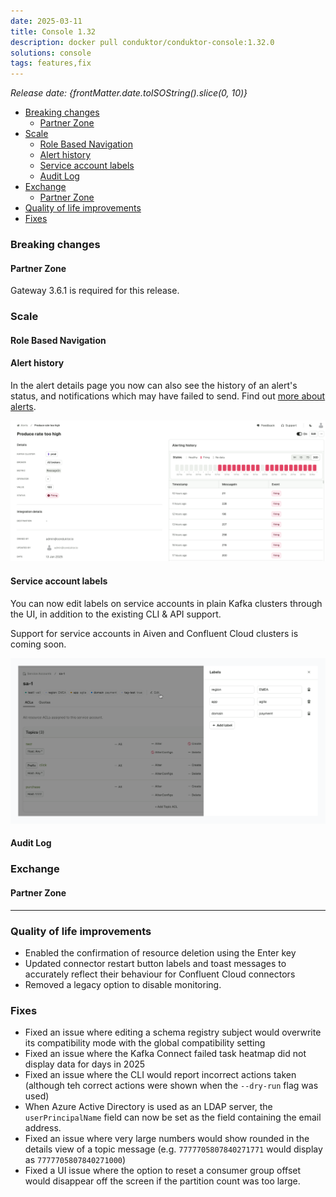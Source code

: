 ```yaml
---
date: 2025-03-11
title: Console 1.32
description: docker pull conduktor/conduktor-console:1.32.0
solutions: console
tags: features,fix
---
```


*Release date: {frontMatter.date.toISOString().slice(0, 10)}*

- [Breaking changes](#breaking-changes)
  - [Partner Zone](#partner-zone)
- [Scale](#scale)
  - [Role Based Navigation](#role-based-navigation)
  - [Alert history](#alert-history)
  - [Service account labels](#service-account-labels)
  - [Audit Log](#audit-log)
- [Exchange](#exchange)
  - [Partner Zone](#partner-zone-1)
- [Quality of life improvements](#quality-of-life-improvements)
- [Fixes](#fixes)

### Breaking changes

#### Partner Zone
Gateway 3.6.1 is required for this release.

### Scale

#### Role Based Navigation

#### Alert history

In the alert details page you now can also see the history of an alert's status, and notifications which may have failed to send. Find out [more about alerts](/platform/navigation/settings/alerts).

![Alert details page. The left-hand side lists alert properties like name and description. The right-hand side displays a heatmap-style chart with red and grey squares indicating alert health and a table below listing recent alert notifications.](/images/changelog/platform/v32/alert-details.png)

#### Service account labels

You can now edit labels on service accounts in plain Kafka clusters through the UI, in addition to the existing CLI & API support.

Support for service accounts in Aiven and Confluent Cloud clusters is coming soon.

![The service account details page shows labels underneath the service account name heading. Next to existing labels there is an edit button which you can click to open a drawer with a form to add and edit labels](/images/changelog/platform/v32/edit-service-account-labels.png)

#### Audit Log

### Exchange

#### Partner Zone



***

### Quality of life improvements

- Enabled the confirmation of resource deletion using the Enter key
- Updated connector restart button labels and toast messages to accurately reflect their behaviour for Confluent Cloud connectors
- Removed a legacy option to disable monitoring.

### Fixes

- Fixed an issue where editing a schema registry subject would overwrite its compatibility mode with the global compatibility setting
- Fixed an issue where the Kafka Connect failed task heatmap did not display data for days in 2025
- Fixed an issue where the CLI would report incorrect actions taken (although teh correct actions were shown when the `--dry-run` flag was used)
- When Azure Active Directory is used as an LDAP server, the `userPrincipalName` field can now be set as the field containing the email address.
- Fixed an issue where very large numbers would show rounded in the details view of a topic message (e.g. `7777705807840271771` would display as `7777705807840271000`)
- Fixed a UI issue where the option to reset a consumer group offset would disappear off the screen if the partition count was too large.
